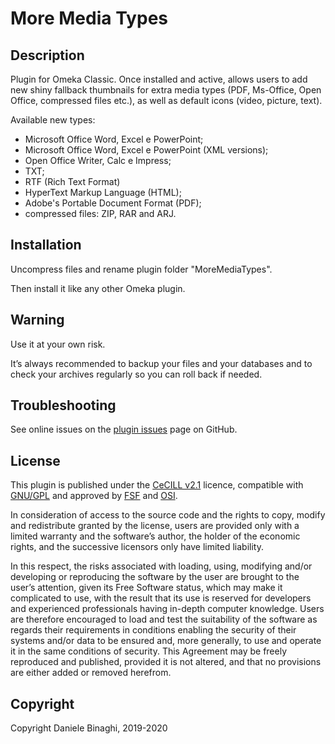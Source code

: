 # More Media Types

## Description

Plugin for Omeka Classic. Once installed and active, allows users to add new shiny fallback thumbnails for extra media types (PDF, Ms-Office, Open Office, compressed files etc.), as well as default icons (video, picture, text).

Available new types:
- Microsoft Office Word, Excel e PowerPoint;
- Microsoft Office Word, Excel e PowerPoint (XML versions);
- Open Office Writer, Calc e Impress;
- TXT;
- RTF (Rich Text Format)
- HyperText Markup Language (HTML);
- Adobe's Portable Document Format (PDF);
- compressed files: ZIP, RAR and ARJ.

## Installation
Uncompress files and rename plugin folder "MoreMediaTypes".

Then install it like any other Omeka plugin.

## Warning
Use it at your own risk.

It’s always recommended to backup your files and your databases and to check your archives regularly so you can roll back if needed.

## Troubleshooting
See online issues on the <a href="https://github.com/DBinaghi/plugin-MoreMediaTypes/issues" target="_blank">plugin issues</a> page on GitHub.

## License
This plugin is published under the <a href="https://www.cecill.info/licences/Licence_CeCILL_V2.1-en.html" target="_blank">CeCILL v2.1</a> licence, compatible with <a href="https://www.gnu.org/licenses/gpl-3.0.html" target="_blank">GNU/GPL</a> and approved by <a href="https://www.fsf.org/" target="_blank">FSF</a> and <a href="http://opensource.org/" target="_blank">OSI</a>.

In consideration of access to the source code and the rights to copy, modify and redistribute granted by the license, users are provided only with a limited warranty and the software’s author, the holder of the economic rights, and the successive licensors only have limited liability.

In this respect, the risks associated with loading, using, modifying and/or developing or reproducing the software by the user are brought to the user’s attention, given its Free Software status, which may make it complicated to use, with the result that its use is reserved for developers and experienced professionals having in-depth computer knowledge. Users are therefore encouraged to load and test the suitability of the software as regards their requirements in conditions enabling the security of their systems and/or data to be ensured and, more generally, to use and operate it in the same conditions of security. This Agreement may be freely reproduced and published, provided it is not altered, and that no provisions are either added or removed herefrom.

## Copyright
Copyright Daniele Binaghi, 2019-2020